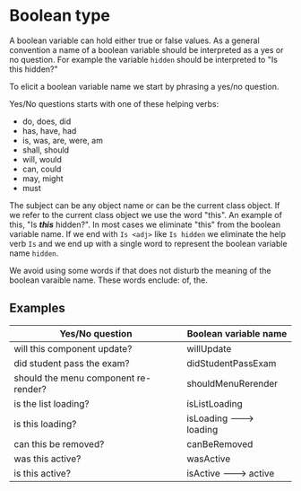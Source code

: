 # Boolean type

A boolean variable can hold either true or false values.
As a general convention a name of a boolean variable should be interpreted as a yes or no question.
For example the variable `hidden` should be interpreted to "Is this hidden?"

To elicit a boolean variable name we start by phrasing a yes/no question.

Yes/No questions starts with one of these helping verbs:
- do, does, did
- has, have, had
- is, was, are, were, am
- shall, should
- will, would
- can, could
- may, might
- must

The subject can be any object name or can be the current class object.
If we refer to the current class object we use the word "this". An example of this, "Is ***this*** hidden?".
In most cases we eliminate "this" from the boolean variable name.
If we end with `Is <adj>` like `Is hidden` we eliminate the help verb `Is` and we end up with a single word to represent the boolean variable name `hidden`.

We avoid using some words if that does not disturb the meaning of the boolean varaible name. These words enclude: of, the.

## Examples

| Yes/No question                      | Boolean variable name  |
| ------------------------------------ | ---------------------- |
| will this component update?          | willUpdate             |
| did student pass the exam?           | didStudentPassExam     |
| should the menu component re-render? | shouldMenuRerender     |
| is the list loading?                 | isListLoading          |
| is this loading?                     | isLoading ---> loading |
| can this be removed?                 | canBeRemoved           |
| was this active?                     | wasActive              |
| is this active?                      | isActive ---> active   |
